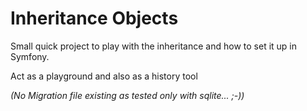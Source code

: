 # Inheritance Objects

Small quick project to play with the inheritance and how to set it up in Symfony.

Act as a playground and also as a history tool

_(No Migration file existing as tested only with sqlite... ;-))_